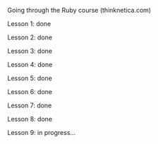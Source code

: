 Going through the Ruby course (thinknetica.com)

Lesson 1: done 

Lesson 2: done

Lesson 3: done

Lesson 4: done

Lesson 5: done

Lesson 6: done

Lesson 7: done

Lesson 8: done

Lesson 9: in progress...